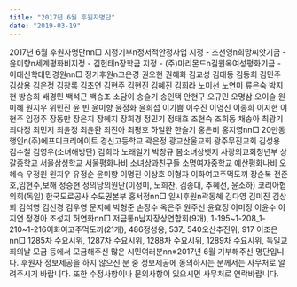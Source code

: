 ```yaml
---
title: "2017년 6월 후원자명단"
date: "2019-03-19"
---
```


2017년 6월 후원자명단nn□ 지정기부n정서적안정사업 지정 - 조선영n희망씨앗기금 - 윤미향n세계평화비지정 - 김헌태n장학금 지정 - (주)마리몬드n길원옥여성평화기금 - 이대신학대민경원nn□ 정기후원n고은경 권오현 권혜화 김교성 김대동 김동희 김민주 김삼용 김은정 김창록 김초연 김현주 김현진 김혜진 김희라 노미선 노연미 류은숙 박지현 방승희 배경민 백석근 백승조 소담이 송슬기 송인택 안현구 오규민 오명삼 오이슬 원미혜 원지우 위민진 윤 빈 윤미향 윤정화 윤희섭 이기쁨 이수진 이영신 이종희 이지현 이현주 임정주 장동만 장은지 장혜지 장회경 정민기 정태효 조현숙 조희동 채송아 최광기 최다정 최민지 최윤정 최윤환 최진아 최평호 하일환 한슬기 홍은비 홍지영nn□ 20만동행인n(주)에프디크리에이트 경신고등학교 곽은정 광교산울교회 광주무진교회 김성용 김수철 김영우(소녀해방단) 김희라 노래일기 박창규 봄소녀상뱃지 사랑의교회청년부 상갈중학교 서울삼성학교 서울평화나비 소녀상과친구들 소명여자중학교 예산평화나비 오혜숙 우정원 원지우 유정순 윤미향 이명진 이상호 이형자 이화여고주먹도끼 장순복 전준호,임현주,보해 정승현 정의당의원단(이정미, 노희찬, 김종대, 추혜선, 윤소하) 코리아협의회(독일) 한국도로공사 수도권본부 홍서정nn□ 일시후원n곽동혜 김다영 김미진 김상희 김석영 김선경 김우영 문지혜 박형준 손장수 옥은주 원주선 윤효정 이미정 이윤수 이지연 정경아 조성지 허연화nn□ 저금통n남자장상연합회(9개), 1-195~1-208\_1-210~1-216이화여고주먹도끼(21개), 486정성웅, 537\_ 540오산추진위, 917 이조은nn□ 1285차 수요시위, 1287차 수요시위, 1288차 수요시위, 1289차 수요시위, 독일교회의날 모금 등에서 모금해주신 많은 시민여러분nn※2017년 6월 기부해주신 명단입니다. 후원자 정보제공을 하지 않으신 분 중 정보제공에 동의하시는 분께서는 사무처로 알려주시기 바랍니다. 또한 수정사항이나 문의사항이 있으시면 사무처로 연락바랍니다.
